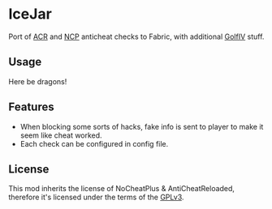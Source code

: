 # IceJar
Port of  [ACR](https://github.com/Rammelkast/AntiCheatReloaded) and [NCP](https://github.com/Updated-NoCheatPlus/NoCheatPlus) anticheat checks to Fabric,
with additional [GolfIV](https://github.com/samolego/GolfIV) stuff.

## Usage

Here be dragons!

## Features

* When blocking some sorts of hacks, fake info is sent to player
to make it seem like cheat worked.
* Each check can be configured in config file.

## License

This mod inherits the license of NoCheatPlus & AntiCheatReloaded, therefore
it's licensed under the terms of the [GPLv3](https://www.gnu.org/licenses/gpl-3.0.en.html).
